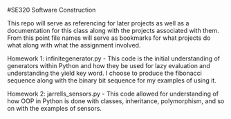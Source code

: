 #SE320 Software Construction

This repo will serve as referencing for later projects as well as a documentation for this class along with the projects associated with them.
From this point file names will serve as bookmarks for what projects do what along with what the assignment involved.

Homework 1:
infinitegenerator.py - 
This code is the initial understanding of generators within Python and how they be used      for lazy evaluation and understanding the yield key word. I choose to produce the            fibonacci sequence along with the binary bit sequence for my examples of using it.

Homework 2:
jarrells_sensors.py - 
This code allowed for understanding of how OOP in Python is done with classes, inheritance, polymorphism, and so on with the examples of sensors. 


  
